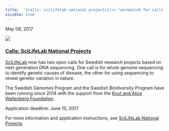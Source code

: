 ```yaml
---
title:  '[calls: scilifelab national projects](<> "permalink for calls: scilifelab national projects")'
visible: true
---
```

    

May 08, 2017

[![](/assets/img/logos/icon-share-twitter.png)](<https://twitter.com/share?url=https://nbis.se/news/2017/05/08/scilifelab-national-genomics-projects/> "Tweet it!")

###  [Calls: SciLifeLab National Projects](<> "Permalink for Calls: SciLifeLab National Projects")

[SciLifeLab](<https://www.scilifelab.se>) now has two open calls for Swedish research projects based on next generation DNA sequencing. One call is for whole genome sequencing to identify genetic causes of disease, the other for using sequencing to reveal genetic variation in nature.

The Swedish Genomes Program and the Swedish Biodiversity Program have been running since 2014 with the support from the [Knut and Alice Wallenberg Foundation](<https://www.wallenberg.com/kaw/en>).

Application deadline: June 15, 2017.

For more information and application instructions, see [SciLifeLab National Projects](<https://www.scilifelab.se/research/national-projects/>).
